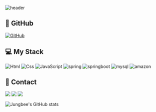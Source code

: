 ![header](https://capsule-render.vercel.app/api?type=waving&height=230&fontSize=50&text=WELCOME👋&fontColor=CD5E77&color=F4C2C2)

## 👀 GitHub
<a href = "https://github.com/jungbee2"><img alt="GitHub" src ="https://img.shields.io/badge/GitHub-181717.svg?&style=for-the-badge&logo=GitHub&logoColor=white"/></a>


## 💻 My Stack
<img alt="Html" src ="https://img.shields.io/badge/HTML5-E34F26.svg?&style=for-the-badge&logo=HTML5&logoColor=white"/>  <img alt="Css" src ="https://img.shields.io/badge/CSS3-1572B6.svg?&style=for-the-badge&logo=CSS3&logoColor=white"/>  <img alt="JavaScript" src ="https://img.shields.io/badge/JavaScriipt-F7DF1E.svg?&style=for-the-badge&logo=JavaScript&logoColor=black"/>  <img alt="spring"
src ="https://img.shields.io/badge/spring-6DB33F.svg?&style=for-the-badge&logo=spring&logoColor=white"/>  <img alt="springboot"
src ="https://img.shields.io/badge/springboot-6DB33F.svg?&style=for-the-badge&logo=springboot&logoColor=white"/>  <img alt="mysql"
src ="https://img.shields.io/badge/mysql-4479A1.svg?&style=for-the-badge&logo=mysql&logoColor=white"/>  <img alt="amazon"
src ="https://img.shields.io/badge/amazonaws-232F3E.svg?&style=for-the-badge&logo=amazonaws&logoColor=white"/>    

## 📧 Contact 
<a href="mailto:bin052512@gmail.com"><img src="https://img.shields.io/badge/google-4285F4?style=flat-square&logo=google&logoColor=white"/></a>
<a href="mailto:jungb1203@naver.com"><img src="https://img.shields.io/badge/Naver-03C75A?style=flat-square&logo=Naver&logoColor=white"/></a>
<a href="https://open.kakao.com/o/s5O7I8mf"><img src="https://img.shields.io/badge/KakaoTalk-FFCD00?style=flat-square&logo=KakaoTalk&logoColor=white"/></a> 

![Jungbee's GitHub stats](https://github-readme-stats.vercel.app/api?username=Jungbee2&show_icons=true&theme=default)
